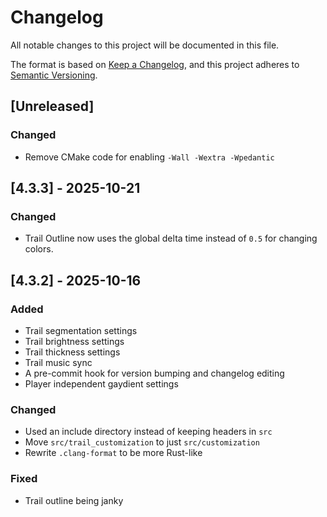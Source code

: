 # Changelog

All notable changes to this project will be documented in this file.

The format is based on [Keep a Changelog](https://keepachangelog.com/en/1.1.0/),
and this project adheres to [Semantic Versioning](https://semver.org/spec/v2.0.0.html).

## [Unreleased]

### Changed

- Remove CMake code for enabling `-Wall -Wextra -Wpedantic`

## [4.3.3] - 2025-10-21

### Changed

- Trail Outline now uses the global delta time instead of `0.5` for changing colors.

## [4.3.2] - 2025-10-16

### Added

- Trail segmentation settings
- Trail brightness settings
- Trail thickness settings
- Trail music sync
- A pre-commit hook for version bumping and changelog editing
- Player independent gaydient settings

### Changed

- Used an include directory instead of keeping headers in `src`
- Move `src/trail_customization` to just `src/customization`
- Rewrite `.clang-format` to be more Rust-like

### Fixed

- Trail outline being janky
